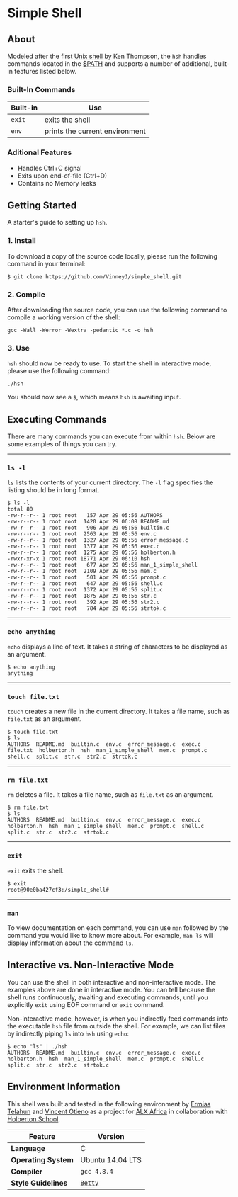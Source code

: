 # Simple Shell

## About
Modeled after the first [Unix shell](https://en.wikipedia.org/wiki/Thompson_shell) by Ken Thompson, the `hsh` handles commands located in the [$PATH](https://en.wikipedia.org/wiki/PATH_%28variable%29) and supports a number of additional, built-in features listed below.

### Built-In Commands
| Built-in | Use |
|--|--|
| `exit` | exits the shell |
| `env` | prints the current environment |

### Aditional Features
- Handles Ctrl+C signal
- Exits upon end-of-file (Ctrl+D)
- Contains no Memory leaks

## Getting Started
A starter's guide to setting up `hsh`.

### 1. Install
To download a copy of the source code locally, please run the following command in your terminal:
```
$ git clone https://github.com/VinneyJ/simple_shell.git
```

### 2. Compile
After downloading the source code, you can use the following command to compile a working version of the shell:
```
gcc -Wall -Werror -Wextra -pedantic *.c -o hsh
```

### 3. Use
`hsh` should now be ready to use. To start the shell in interactive mode, please use the following command:
```
./hsh
```
You should now see a `$`, which means `hsh` is awaiting input.
## Executing Commands
There are many commands you can execute from within `hsh`. Below are some examples of things you can try.

---------
### `ls -l`

`ls` lists the contents of your current directory. The `-l` flag specifies the listing should be in long format.

```
$ ls -l
total 80
-rw-r--r-- 1 root root   157 Apr 29 05:56 AUTHORS
-rw-r--r-- 1 root root  1420 Apr 29 06:08 README.md
-rw-r--r-- 1 root root   906 Apr 29 05:56 builtin.c
-rw-r--r-- 1 root root  2563 Apr 29 05:56 env.c
-rw-r--r-- 1 root root  1327 Apr 29 05:56 error_message.c
-rw-r--r-- 1 root root  1377 Apr 29 05:56 exec.c
-rw-r--r-- 1 root root  1275 Apr 29 05:56 holberton.h
-rwxr-xr-x 1 root root 18771 Apr 29 06:10 hsh
-rw-r--r-- 1 root root   677 Apr 29 05:56 man_1_simple_shell
-rw-r--r-- 1 root root  2109 Apr 29 05:56 mem.c
-rw-r--r-- 1 root root   501 Apr 29 05:56 prompt.c
-rw-r--r-- 1 root root   647 Apr 29 05:56 shell.c
-rw-r--r-- 1 root root  1372 Apr 29 05:56 split.c
-rw-r--r-- 1 root root  1875 Apr 29 05:56 str.c
-rw-r--r-- 1 root root   392 Apr 29 05:56 str2.c
-rw-r--r-- 1 root root   784 Apr 29 05:56 strtok.c
```
---------
### `echo anything`
`echo` displays a line of text. It takes a string of characters to be displayed as an argument.
```
$ echo anything
anything
```
---------
### `touch file.txt`
`touch` creates a new file in the current directory. It takes a file name, such as `file.txt` as an argument.
```
$ touch file.txt
$ ls
AUTHORS  README.md  builtin.c  env.c  error_message.c  exec.c  file.txt  holberton.h  hsh  man_1_simple_shell  mem.c  prompt.c  shell.c  split.c  str.c  str2.c  strtok.c
```
---------
### `rm file.txt`
`rm` deletes a file. It takes a file name, such as `file.txt` as an argument.
```
$ rm file.txt
$ ls
AUTHORS  README.md  builtin.c  env.c  error_message.c  exec.c  holberton.h  hsh  man_1_simple_shell  mem.c  prompt.c  shell.c  split.c  str.c  str2.c  strtok.c
```
---------
### `exit`
`exit` exits the shell.
```
$ exit
root@90e0ba427cf3:/simple_shell#
```
---------
### `man`
To view documentation on each command, you can use `man` followed by the command you would like to know more about. For example, `man ls` will display information about the command `ls`. 

## Interactive vs. Non-Interactive Mode
You can use the shell in both interactive and non-interactive mode. The examples above are done in interactive mode. You can tell because the shell runs continuously, awaiting and executing commands, until you explicitly `exit` using EOF command or `exit` command.

Non-interactive mode, however, is when you indirectly feed commands into the executable `hsh` file from outside the shell. For example, we can list files by indirectly piping `ls` into `hsh` using `echo`:
```
$ echo "ls" | ./hsh
AUTHORS  README.md  builtin.c  env.c  error_message.c  exec.c  holberton.h  hsh  man_1_simple_shell  mem.c  prompt.c  shell.c  split.c  str.c  str2.c  strtok.c
```

## Environment Information
This shell was built and tested in the following environment by [Ermias Telahun](https://github.com/ermtel) and [Vincent Otieno](https://github.com/VinneyJ) as a project for [ALX Africa](https://www.alxafrica.com/) in collaboration with [Holberton School](https://www.holbertonschool.com/).

| Feature | Version |
|--|--|
| **Language** | C |
| **Operating System** | Ubuntu 14.04 LTS |
| **Compiler** | `gcc 4.8.4` |
| **Style Guidelines** | [`Betty`](https://github.com/holbertonschool/Betty/blob/master/betty-style.pl "betty-style.pl") |